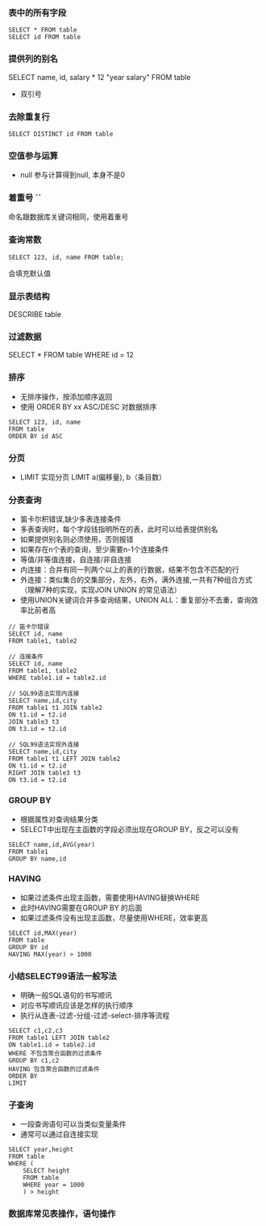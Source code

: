 ### 表中的所有字段
```
SELECT * FROM table
SELECT id FROM table
```

### 提供列的别名
SELECT name, id, salary * 12 "year salary" FROM table
- 双引号


### 去除重复行
```
SELECT DISTINCT id FROM table
```
### 空值参与运算
- null 参与计算得到null, 本身不是0

### 着重号 ``
命名跟数据库关键词相同，使用着重号

### 查询常数
```
SELECT 123, id, name FROM table;
```
会填充默认值

### 显示表结构
DESCRIBE table

### 过滤数据
SELECT * FROM table WHERE id = 12

### 排序
- 无排序操作，按添加顺序返回
- 使用 ORDER BY xx ASC/DESC 对数据排序
```
SELECT 123, id, name 
FROM table
ORDER BY id ASC
```

### 分页
- LIMIT 实现分页 LIMIT a(偏移量), b（条目数）

### 分表查询
- 笛卡尔积错误,缺少多表连接条件
- 多表查询时，每个字段钱指明所在的表，此时可以给表提供别名
- 如果提供别名则必须使用，否则报错
- 如果存在n个表的查询，至少需要n-1个连接条件
- 等值/非等值连接，自连接/非自连接
- 内连接：合并有同一列两个以上的表的行数据，结果不包含不匹配的行
- 外连接：类似集合的交集部分，左外，右外，满外连接,一共有7种组合方式（理解7种的实现，实现JOIN UNION 的常见语法）
- 使用UNION关键词合并多查询结果，UNION ALL：重复部分不去重，查询效率比前者高
```
// 笛卡尔错误
SELECT id, name 
FROM table1, table2

// 连接条件
SELECT id, name 
FROM table1, table2
WHERE table1.id = table2.id

// SQL99语法实现内连接
SELECT name,id,city
FROM table1 t1 JOIN table2
ON t1.id = t2.id
JOIN table3 t3
ON t3.id = t2.id

// SQL99语法实现外连接
SELECT name,id,city
FROM table1 t1 LEFT JOIN table2
ON t1.id = t2.id
RIGHT JOIN table3 t3
ON t3.id = t2.id

```

### GROUP BY
- 根据属性对查询结果分类
- SELECT中出现在主函数的字段必须出现在GROUP BY，反之可以没有
```
SELECT name,id,AVG(year)
FROM table1
GROUP BY name,id
```

### HAVING
- 如果过滤条件出现主函数，需要使用HAVING替换WHERE
- 此时HAVING需要在GROUP BY 的后面
- 如果过滤条件没有出现主函数，尽量使用WHERE，效率更高
```
SELECT id,MAX(year)
FROM table
GROUP BY id
HAVING MAX(year) > 1000
```

### 小结SELECT99语法一般写法
- 明确一般SQL语句的书写顺讯
- 对应书写顺讯应该是怎样的执行顺序
- 执行从连表-过滤-分组-过滤-select-排序等流程
```
SELECT c1,c2,c3
FROM table1 LEFT JOIN table2
ON table1.id = table2.id
WHERE 不包含聚合函数的过滤条件
GROUP BY c1,c2
HAVING 包含聚合函数的过滤条件
ORDER BY
LIMIT
```

### 子查询
- 一段查询语句可以当类似变量条件
- 通常可以通过自连接实现

```
SELECT year,height
FROM table
WHERE (
    SELECT height
    FROM table
    WHERE year = 1000
    ) > height
```
### 数据库常见表操作，语句操作